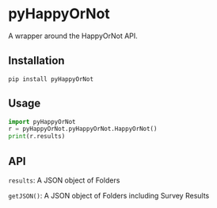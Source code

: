 # pyHappyOrNot

A wrapper around the HappyOrNot API.

## Installation

`pip install pyHappyOrNot`

## Usage

``` python
import pyHappyOrNot
r = pyHappyOrNot.pyHappyOrNot.HappyOrNot()
print(r.results)
```

## API

`results`: A JSON object of Folders

`getJSON()`: A JSON object of Folders including Survey Results